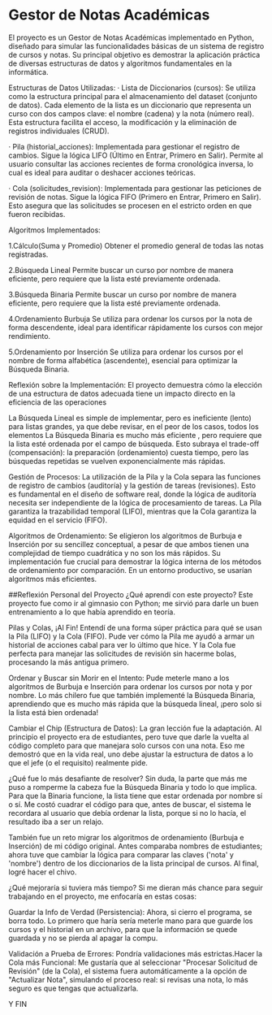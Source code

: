 # Gestor de Notas Académicas
El proyecto es un Gestor de Notas Académicas implementado en Python, diseñado para simular las funcionalidades básicas de un sistema de registro de cursos y notas. 
Su principal objetivo es demostrar la aplicación práctica de diversas estructuras de datos y algoritmos fundamentales en la informática.

Estructuras de Datos Utilizadas:
· Lista de Diccionarios (cursos): Se utiliza como la estructura principal para el almacenamiento del dataset (conjunto de datos).
Cada elemento de la lista es un diccionario que representa un curso con dos campos clave: el nombre (cadena) y la nota (número real).
Esta estructura facilita el acceso, la modificación y la eliminación de registros individuales (CRUD).

·  Pila (historial_acciones): Implementada para gestionar el registro de cambios. Sigue la lógica LIFO (Último en Entrar, Primero en Salir). 
Permite al usuario consultar las acciones recientes de forma cronológica inversa, lo cual es ideal para auditar o deshacer acciones teóricas.

·  Cola (solicitudes_revision): Implementada para gestionar las peticiones de revisión de notas. Sigue la lógica FIFO (Primero en Entrar, Primero en Salir). 
Esto asegura que las solicitudes se procesen en el estricto orden en que fueron recibidas.

Algoritmos Implementados:

1.Cálculo(Suma y Promedio)
Obtener el promedio general de todas las notas registradas.

2.Búsqueda Lineal 
Permite buscar un curso por nombre de manera eficiente, pero requiere que la lista esté previamente ordenada.

3.Búsqueda Binaria
Permite buscar un curso por nombre de manera eficiente, pero requiere que la lista esté previamente ordenada.

4.Ordenamiento Burbuja
Se utiliza para ordenar los cursos por la nota de forma descendente, ideal para identificar rápidamente los cursos con mejor rendimiento.

5.Ordenamiento por Inserción
Se utiliza para ordenar los cursos por el nombre de forma alfabética (ascendente), esencial para optimizar la Búsqueda Binaria.


Reflexión sobre la Implementación:
El proyecto demuestra cómo la elección de una estructura de datos adecuada tiene un impacto directo en la eficiencia de las operaciones

La Búsqueda Lineal
es simple de implementar, pero es ineficiente (lento) para listas grandes, ya que debe revisar, en el peor de los casos, todos los elementos
La Búsqueda Binaria
es mucho más eficiente , pero requiere que la lista esté ordenada por el campo de búsqueda. Esto subraya el trade-off (compensación): la preparación (ordenamiento) cuesta tiempo, pero las búsquedas repetidas se vuelven exponencialmente más rápidas.

Gestión de Procesos:
La utilización de la Pila y la Cola separa las funciones de registro de cambios (auditoría) y la gestión de tareas (revisiones). Esto es fundamental en el diseño de software real, donde la lógica de auditoría necesita ser independiente de la lógica de procesamiento de tareas. La Pila garantiza la trazabilidad temporal (LIFO), mientras que la Cola garantiza la equidad en el servicio (FIFO).

Algoritmos de Ordenamiento:
Se eligieron los algoritmos de Burbuja e Inserción por su sencillez conceptual, a pesar de que ambos tienen una complejidad de tiempo cuadrática y no son los más rápidos. Su implementación fue crucial para demostrar la lógica interna de los métodos de ordenamiento por comparación. En un entorno productivo, se usarían algoritmos más eficientes.

##Reflexión Personal del Proyecto
¿Qué aprendí con este proyecto?
Este proyecto fue como ir al gimnasio con Python; me sirvió para darle un buen entrenamiento a lo que había aprendido en teoría.

Pilas y Colas, ¡Al Fin! Entendí de una forma súper práctica para qué se usan la Pila (LIFO) y la Cola (FIFO). Pude ver cómo la Pila me ayudó a armar un historial de acciones cabal para ver lo último que hice. Y la Cola fue perfecta para manejar las solicitudes de revisión sin hacerme bolas, procesando la más antigua primero.

Ordenar y Buscar sin Morir en el Intento: Pude meterle mano a los algoritmos de Burbuja e Inserción para ordenar los cursos por nota y por nombre. Lo más chilero fue que también implementé la Búsqueda Binaria, aprendiendo que es mucho más rápida que la búsqueda lineal, ¡pero solo si la lista está bien ordenada!

Cambiar el Chip (Estructura de Datos): La gran lección fue la adaptación. Al principio el proyecto era de estudiantes, pero tuve que darle la vuelta al código completo para que manejara solo cursos con una nota. Eso me demostró que en la vida real, uno debe ajustar la estructura de datos a lo que el jefe (o el requisito) realmente pide.

¿Qué fue lo más desafiante de resolver?
Sin duda, la parte que más me puso a romperme la cabeza fue la Búsqueda Binaria y todo lo que implica.
Para que la Binaria funcione, la lista tiene que estar ordenada por nombre sí o sí. Me costó cuadrar el código para que, antes de buscar, el sistema le recordara al usuario que debía ordenar la lista, porque si no lo hacía, el resultado iba a ser un relajo.

También fue un reto migrar los algoritmos de ordenamiento (Burbuja e Inserción) de mi código original. Antes comparaba nombres de estudiantes; ahora tuve que cambiar la lógica para comparar las claves ('nota' y 'nombre') dentro de los diccionarios de la lista principal de cursos. Al final, logré hacer el chivo.

¿Qué mejoraría si tuviera más tiempo?
Si me dieran más chance para seguir trabajando en el proyecto, me enfocaría en estas cosas:

Guardar la Info de Verdad (Persistencia): Ahora, si cierro el programa, se borra todo. Lo primero que haría sería meterle mano para que guarde los cursos y el historial en un archivo, para que la información se quede guardada y no se pierda al apagar la compu.

Validación a Prueba de Errores: Pondría validaciones más estrictas.Hacer la Cola más Funcional: Me gustaría que al seleccionar "Procesar Solicitud de Revisión" (de la Cola), el sistema fuera automáticamente a la opción de "Actualizar Nota", simulando el proceso real: si revisas una nota, lo más seguro es que tengas que actualizarla.

Y FIN



